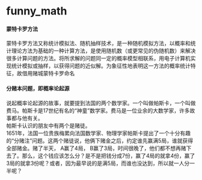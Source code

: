 # funny_math

#### 蒙特卡罗方法
蒙特卡罗方法又称统计模拟法、随机抽样技术，是一种随机模拟方法，以概率和统计理论方法为基础的一种计算方法，是使用随机数（或更常见的伪随机数）来解决很多计算问题的方法。将所求解的问题同一定的概率模型相联系，用电子计算机实现统计模拟或抽样，以获得问题的近似解。为象征性地表明这一方法的概率统计特征，故借用赌城蒙特卡罗命名

#### 分赌本问题，即概率论起源
说起概率论起源的故事，就要提到法国的两个数学家。一个叫做帕斯卡，一个叫做费马。帕斯卡是17世纪有名的“神童”数学家。费马是一位业余的大数学家，许多故事都与他有关。
<br/>
帕斯卡认识的朋友中有两个是赌徒。
<br/>
1651年，法国一位贵族梅累向法国数学家、物理学家帕斯卡提出了一个十分有趣的“分赌注”问题。这两个赌徒说，他俩下赌金之后，约定谁先赢满5局，谁就获得全部赌金。赌了半天， A赢了4局， B赢了3局，时间很晚了，他们都不想再赌下去了。那么，这个钱应该怎么分？是不是把钱分成7份，赢了4局的就拿4份，赢了3局的就拿3份呢？或者，因为最早说的是满5局，而谁也没达到，所以就一人分一半呢？
